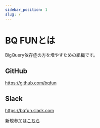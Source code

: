```yaml
---
sidebar_position: 1
slug: /
---
```


# BQ FUNとは

BigQuery依存症の方を増やすための組織です。

## GitHub

https://github.com/bqfun

## Slack

https://bqfun.slack.com

新規参加は[こちら](https://join.slack.com/t/bqfun/shared_invite/zt-p14l1byc-rIZ2WmndLdzFBT63HRVgfA)
